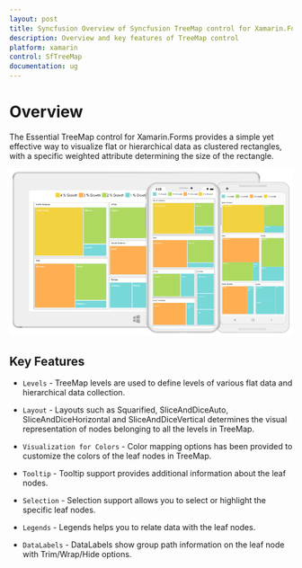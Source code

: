 ```yaml
---
layout: post
title: Syncfusion Overview of Syncfusion TreeMap control for Xamarin.Forms
description: Overview and key features of TreeMap control
platform: xamarin
control: SfTreeMap
documentation: ug
---
```


# Overview

The Essential TreeMap control for Xamarin.Forms provides a simple yet effective way to visualize flat or hierarchical data as clustered rectangles, with a specific weighted attribute determining the size of the rectangle.

![](Getting-Started_images/GettingStartedOutput.png)

## Key Features

* `Levels` - TreeMap levels are used to define levels of various flat data and hierarchical data collection.
 
* `Layout` - Layouts such as Squarified, SliceAndDiceAuto, SliceAndDiceHorizontal and SliceAndDiceVertical determines the visual representation of nodes belonging to all the levels in TreeMap.
 
* `Visualization for Colors` - Color mapping options has been provided to customize the colors of the leaf nodes in TreeMap.

* `Tooltip` - Tooltip support provides additional information about the leaf nodes.

* `Selection` - Selection support allows you to select or highlight the specific leaf nodes.

* `Legends` - Legends helps you to relate data with the leaf nodes.

* `DataLabels` - DataLabels show group path information on the leaf node with Trim/Wrap/Hide options.




